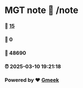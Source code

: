 # MGT note :link: /note 
### :page_facing_up: [15](/note/tag.html) 
### :speech_balloon: 0 
### :hibiscus: 48690 
### :alarm_clock: 2025-03-10 19:21:18 
### Powered by :heart: [Gmeek](https://github.com/Meekdai/Gmeek)
